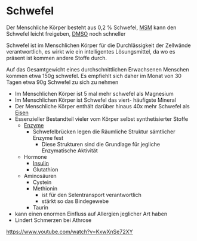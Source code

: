 # Schwefel
Der Menschliche Körper besteht aus 0,2 % Schwefel, [MSM](../Rohstoffe/MSM%20Schwefel.md) kann den Schwefel leicht freigeben, [DMSO](../Rohstoffe/DMSO.md) noch schneller

Schwefel ist im Menschlichen Körper für die Durchlässigkeit der Zellwände verantwortlich, es wirkt wie ein intelligentes Lösungsmittel, da wo es präsent ist kommen andere Stoffe durch.

Auf das Gesamtgewicht eines durchschnittlichen Erwachsenen Menschen kommen etwa 150g schwefel.
Es empfiehlt sich daher im Monat von 30 Tagen etwa 90g Schwefel zu sich zu nehmen

- Im Menschlichen Körper ist 5 mal mehr schwefel als Magnesium
- Im Menschlichen Körper ist Schwefel das viert- häufigste Mineral
- Der Menschliche Körper enthält darüber hinaus 40x mehr Schwefel als [Eisen](Eisen.md)
- Essenzieller Bestandteil vieler vom Körper selbst synthetisierter Stoffe
	- [Enzyme](../../Glossar/Enzym.md)
		- Schwefelbrücken legen die Räumliche Struktur sämtlicher Enzyme fest
			- Diese Strukturen sind die Grundlage für jegliche Enzymatische Aktivität
	- Hormone
		- [Insulin](../Nahrungs_Inhaltsstoffe/Hormone/Insulin.md)
		- Glutathion
	- Aminosäuren
		- Cystein
		- Methionin
			- ist für den Selentransport verantwortlich
			- stärkt so das Bindegewebe
		- Taurin
- kann einen enormen Einfluss auf Allergien jeglicher Art haben
- Lindert Schmerzen bei Athrose

https://www.youtube.com/watch?v=KxwXnSe72XY

